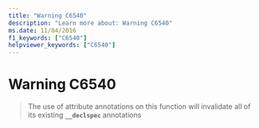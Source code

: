 ```yaml
---
title: "Warning C6540"
description: "Learn more about: Warning C6540"
ms.date: 11/04/2016
f1_keywords: ["C6540"]
helpviewer_keywords: ["C6540"]
---
```

# Warning C6540

> The use of attribute annotations on this function will invalidate all of its existing **`__declspec`** annotations
